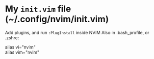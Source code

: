 # My `init.vim` file (~/.config/nvim/init.vim)

Add plugins, and run `:PlugInstall` inside NVIM
Also in .bash_profile, or .zshrc:

alias vi="nvim"                                                                                                                   
alias vim="nvim"
